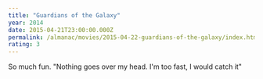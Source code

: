 ```yaml
---
title: "Guardians of the Galaxy"
year: 2014
date: 2015-04-21T23:00:00.000Z
permalink: /almanac/movies/2015-04-22-guardians-of-the-galaxy/index.html
rating: 3
---
```


So much fun. "Nothing goes over my head. I'm too fast, I would catch it"
